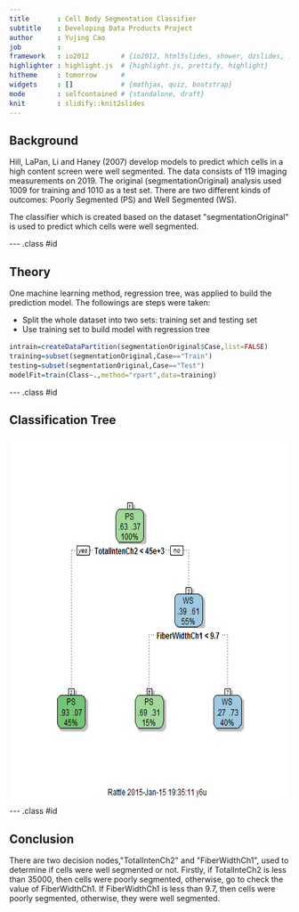 ```yaml
---
title       : Cell Body Segmentation Classifier
subtitle    : Developing Data Products Project
author      : Yujing Cao
job         : 
framework   : io2012        # {io2012, html5slides, shower, dzslides, ...}
highlighter : highlight.js  # {highlight.js, prettify, highlight}
hitheme     : tomorrow      # 
widgets     : []            # {mathjax, quiz, bootstrap}
mode        : selfcontained # {standalone, draft}
knit        : slidify::knit2slides
---
```


## Background

Hill, LaPan, Li and Haney (2007) develop models to predict which cells in a high content screen were well segmented. The data consists of 119 imaging measurements on 2019. The original (segmentationOriginal) analysis used 1009 for training and 1010 as a test set. There are two different kinds of outcomes: Poorly Segmented (PS) and Well Segmented (WS).

The classifier which is created based on the dataset "segmentationOriginal" is used to predict which cells were well segmented. 

--- .class #id

## Theory
One machine learning method, regression tree, was applied to build the prediction model. The followings are steps were taken:
- Split the whole dataset into two sets: training set and testing set
- Use training set to build model with regression tree

```r
intrain=createDataPartition(segmentationOriginal$Case,list=FALSE)
training=subset(segmentationOriginal,Case=="Train")
testing=subset(segmentationOriginal,Case=="Test")
modelFit=train(Class~.,method="rpart",data=training)
```

--- .class #id

## Classification Tree
<img src="assets/fig/unnamed-chunk-2-1.png" title="plot of chunk unnamed-chunk-2" alt="plot of chunk unnamed-chunk-2" width="700px" height="650px" style="display: block; margin: auto;" />

--- .class #id

## Conclusion

There are two decision nodes,"TotalIntenCh2" and "FiberWidthCh1", used to determine if cells were well segmented or not. Firstly, if TotalInteCh2 is less than 35000, then cells were poorly segmented, otherwise, go to check the value of FiberWidthCh1. If FiberWidthCh1 is less than 9.7, then cells were poorly segmented, otherwise, they were well segmented.




